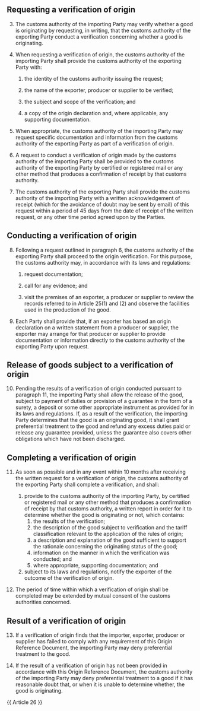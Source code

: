 ## Requesting a verification of origin

3. The customs authority of the importing Party may verify whether a good is originating by requesting, in writing, that the customs authority of the exporting Party conduct a verification concerning whether a good is originating. 

4. When requesting a verification of origin, the customs authority of the importing Party shall provide the customs authority of the exporting Party with: 

   1. the identity of the customs authority issuing the request; 

   2. the name of the exporter, producer or supplier to be verified; 

   3. the subject and scope of the verification; and 

   4. a copy of the origin declaration and, where applicable, any supporting documentation. 

5. When appropriate, the customs authority of the importing Party may request specific documentation and information from the customs authority of the exporting Party as part of a verification of origin.

6. A request to conduct a verification of origin made by the customs authority of the importing Party shall be provided to the customs authority of the exporting Party by certified or registered mail or any other method that produces a confirmation of receipt by that customs authority.

7. The customs authority of the exporting Party shall provide the customs authority of the importing Party with a written acknowledgement of receipt (which for the avoidance of doubt may be sent by email) of this request within a period of 45 days from the date of receipt of the written request, or any other time period agreed upon by the Parties.

## Conducting a verification of origin

8. Following a request outlined in paragraph 6, the customs authority of the exporting Party shall proceed to the origin verification. For this purpose, the customs authority may, in accordance with its laws and regulations:

   1. request documentation;

   2. call for any evidence; and 

   3. visit the premises of an exporter, a producer or supplier to review the records referred to in Article 25(1) and (2) and observe the facilities used in the production of the good. 

9. Each Party shall provide that, if an exporter has based an origin declaration on a written statement from a producer or supplier, the exporter may arrange for that producer or supplier to provide documentation or information directly to the customs authority of the exporting Party upon request. 

## Release of goods subject to a verification of origin

10. Pending the results of a verification of origin conducted pursuant to paragraph 11, the importing Party shall allow the release of the good, subject to payment of duties or provision of a guarantee in the form of a surety, a deposit or some other appropriate instrument as provided for in its laws and regulations. If, as a result of the verification, the importing Party determines that the good is an originating good, it shall grant preferential treatment to the good and refund any excess duties paid or release any guarantee provided, unless the guarantee also covers other obligations which have not been discharged.

## Completing a verification of origin

11. As soon as possible and in any event within 10 months after receiving the written request for a verification of origin, the customs authority of the exporting Party shall complete a verification, and shall: 
    1. provide to the customs authority of the importing Party, by certified or registered mail or any other method that produces a confirmation of receipt by that customs authority, a written report in order for it to determine whether the good is originating or not, which contains: 
        1. the results of the verification; 
        2. the description of the good subject to verification and the tariff classification relevant to the application of the rules of origin; 
        3. a description and explanation of the good sufficient to support the rationale concerning the originating status of the good;
        4. information on the manner in which the verification was conducted; and 
        5. where appropriate, supporting documentation; and 
    2. subject to its laws and regulations, notify the exporter of the outcome of the verification of origin. 

12. The period of time within which a verification of origin shall be completed may be extended by mutual consent of the customs authorities concerned. 

## Result of a verification of origin

13. If a verification of origin finds that the importer, exporter, producer or supplier has failed to comply with any requirement of this Origin Reference Document, the importing Party may deny preferential treatment to the good.

14. If the result of a verification of origin has not been provided in accordance with this Origin Reference Document, the customs authority of the importing Party may deny preferential treatment to a good if it has reasonable doubt that, or when it is unable to determine whether, the good is originating. 

{{ Article 26 }}
